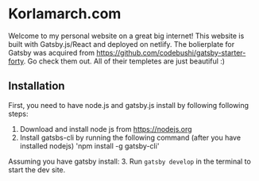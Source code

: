 # Korlamarch.com

Welcome to my personal website on a great big internet! This website is built with Gatsby.js/React and deployed on netlify.
The bolierplate for Gatsby was acquired from https://github.com/codebushi/gatsby-starter-forty.
Go check them out. All of their templetes are just beautiful :)

## Installation

First, you need to have node.js and gatsby.js install by following following steps:
1. Download and install node js from https://nodejs.org
2. Install gatsbs-cli by running the following command (after you have installed nodejs)
    'npm install -g gatsby-cli'

Assuming you have gatsby install:
3. Run `gatsby develop` in the terminal to start the dev site.
